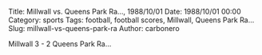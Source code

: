 Title: Millwall vs. Queens Park Ra…, 1988/10/01
Date: 1988/10/01 00:00
Category: sports
Tags: football, football scores, Millwall, Queens Park Ra…
Slug: millwall-vs-queens-park-ra
Author: carbonero


Millwall 3 - 2 Queens Park Ra…

